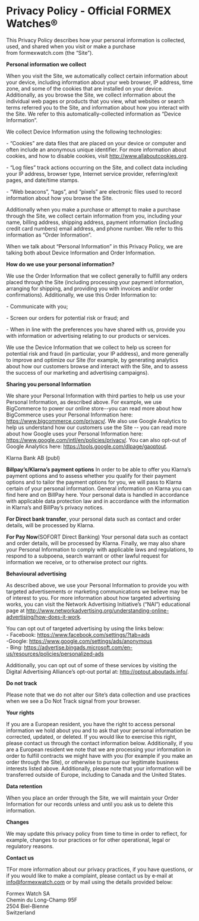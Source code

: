 # Privacy Policy - Official FORMEX Watches®
This Privacy Policy describes how your personal information is collected, used, and shared when you visit or make a purchase from formexwatch.com (the “Site”). 

**Personal information we collect**

When you visit the Site, we automatically collect certain information about your device, including information about your web browser, IP address, time zone, and some of the cookies that are installed on your device. Additionally, as you browse the Site, we collect information about the individual web pages or products that you view, what websites or search terms referred you to the Site, and information about how you interact with the Site. We refer to this automatically-collected information as “Device Information”.

We collect Device Information using the following technologies:

\- “Cookies” are data files that are placed on your device or computer and often include an anonymous unique identifier. For more information about cookies, and how to disable cookies, visit http://www.allaboutcookies.org.

\- “Log files” track actions occurring on the Site, and collect data including your IP address, browser type, Internet service provider, referring/exit pages, and date/time stamps.

\- “Web beacons”, “tags”, and “pixels” are electronic files used to record information about how you browse the Site.

Additionally when you make a purchase or attempt to make a purchase through the Site, we collect certain information from you, including your name, billing address, shipping address, payment information (including credit card numbers) email address, and phone number. We refer to this information as “Order Information”.

When we talk about “Personal Information” in this Privacy Policy, we are talking both about Device Information and Order Information.

**How do we use your personal information?**

We use the Order Information that we collect generally to fulfill any orders placed through the Site (including processing your payment information, arranging for shipping, and providing you with invoices and/or order confirmations). Additionally, we use this Order Information to:

\- Communicate with you;

\- Screen our orders for potential risk or fraud; and

\- When in line with the preferences you have shared with us, provide you with information or advertising relating to our products or services.

We use the Device Information that we collect to help us screen for potential risk and fraud (in particular, your IP address), and more generally to improve and optimize our Site (for example, by generating analytics about how our customers browse and interact with the Site, and to assess the success of our marketing and advertising campaigns). 

**Sharing you personal Information**

We share your Personal Information with third parties to help us use your Personal Information, as described above. For example, we use BigCommerce to power our online store--you can read more about how BigCommerce uses your Personal Information here: https://www.bigcommerce.com/privacy/. We also use Google Analytics to help us understand how our customers use the Site -- you can read more about how Google uses your Personal Information here: https://www.google.com/intl/en/policies/privacy/. You can also opt-out of Google Analytics here: https://tools.google.com/dlpage/gaoptout.

Klarna Bank AB (publ)

**Billpay’s/Klarna’s payment options** In order to be able to offer you Klarna’s payment options and to assess whether you qualify for their payment options and to tailor the payment options for you, we will pass to Klarna certain of your personal information. General information on Klarna you can find here and on BillPay here. Your personal data is handled in accordance with applicable data protection law and in accordance with the information in Klarna’s and BillPay’s privacy notices. 

**For Direct bank transfer**, your personal data such as contact and order details, will be processed by Klarna. 

**For Pay Now**(SOFORT Direct Banking) Your personal data such as contact and order details, will be processed by Klarna. Finally, we may also share your Personal Information to comply with applicable laws and regulations, to respond to a subpoena, search warrant or other lawful request for information we receive, or to otherwise protect our rights.

**Behavioural advertising**

As described above, we use your Personal Information to provide you with targeted advertisements or marketing communications we believe may be of interest to you. For more information about how targeted advertising works, you can visit the Network Advertising Initiative’s (“NAI”) educational page at http://www.networkadvertising.org/understanding-online-advertising/how-does-it-work.

You can opt out of targeted advertising by using the links below:  
\- Facebook: https://www.facebook.com/settings/?tab=ads  
\-Google: https://www.google.com/settings/ads/anonymous  
\- Bing: https://advertise.bingads.microsoft.com/en-us/resources/policies/personalized-ads

Additionally, you can opt out of some of these services by visiting the Digital Advertising Alliance’s opt-out portal at: http://optout.aboutads.info/.  

**Do not track**

Please note that we do not alter our Site’s data collection and use practices when we see a Do Not Track signal from your browser.  

**Your rights**

If you are a European resident, you have the right to access personal information we hold about you and to ask that your personal information be corrected, updated, or deleted. If you would like to exercise this right, please contact us through the contact information below. Additionally, if you are a European resident we note that we are processing your information in order to fulfill contracts we might have with you (for example if you make an order through the Site), or otherwise to pursue our legitimate business interests listed above. Additionally, please note that your information will be transferred outside of Europe, including to Canada and the United States.  

**Data retention**

When you place an order through the Site, we will maintain your Order Information for our records unless and until you ask us to delete this information.  

**Changes**

We may update this privacy policy from time to time in order to reflect, for example, changes to our practices or for other operational, legal or regulatory reasons.  

**Contact us**

TFor more information about our privacy practices, if you have questions, or if you would like to make a complaint, please contact us by e‑mail at info@formexwatch.com or by mail using the details provided below:

Formex Watch SA  
Chemin du Long-Champ 95F  
2504 Biel-Bienne  
Switzerland
